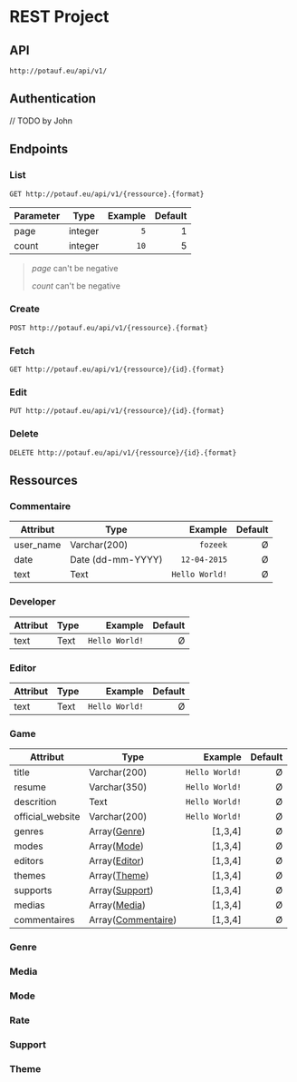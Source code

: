 
# REST Project #


## API ##
 
```
http://potauf.eu/api/v1/
```

## Authentication ##

// TODO by John


## Endpoints ##


### List ###

```
GET http://potauf.eu/api/v1/{ressource}.{format}
```

| Parameter     | Type          | Example  | Default  |
| ------------- | ------------- | --------:| --------:|
| page          | integer       |      `5` |        1 |
| count         | integer       |     `10` |        5 |

> *page* can't be negative
>
> *count* can't be negative

### Create ###

```
POST http://potauf.eu/api/v1/{ressource}.{format}
```

### Fetch ###

```
GET http://potauf.eu/api/v1/{ressource}/{id}.{format}
```

### Edit ###

```
PUT http://potauf.eu/api/v1/{ressource}/{id}.{format}
```

### Delete ###

```
DELETE http://potauf.eu/api/v1/{ressource}/{id}.{format}
```

## Ressources ##

### Commentaire ###

| Attribut      | Type              | Example          | Default  |
| ------------- | ----------------- | ----------------:| --------:|
| user_name     | Varchar(200)      |         `fozeek` |        Ø |
| date          | Date (dd-mm-YYYY) |     `12-04-2015` |        Ø |
| text          | Text              |   `Hello World!` |        Ø |


### Developer ###

| Attribut      | Type              | Example          | Default  |
| ------------- | ----------------- | ----------------:| --------:|
| text          | Text              |   `Hello World!` |        Ø |


### Editor ###

| Attribut      | Type              | Example          | Default  |
| ------------- | ----------------- | ----------------:| --------:|
| text          | Text              |   `Hello World!` |        Ø |


### Game ###

| Attribut          | Type                                | Example          | Default  |
| ----------------- | ----------------------------------- | ----------------:| --------:|
| title             | Varchar(200)                        |   `Hello World!` |        Ø |
| resume            | Varchar(350)                        |   `Hello World!` |        Ø |
| descrition        | Text                                |   `Hello World!` |        Ø |
| official_website  | Varchar(200)                        |   `Hello World!` |        Ø |
| genres            | Array([Genre](#genre))              |          [1,3,4] |        Ø |
| modes             | Array([Mode](#mode))                |          [1,3,4] |        Ø |
| editors           | Array([Editor](#editor))            |          [1,3,4] |        Ø |
| themes            | Array([Theme](#theme))              |          [1,3,4] |        Ø |
| supports          | Array([Support](#support))          |          [1,3,4] |        Ø |
| medias            | Array([Media](#media))              |          [1,3,4] |        Ø |
| commentaires      | Array([Commentaire](#commentaire))  |          [1,3,4] |        Ø |


### Genre ###


### Media ###


### Mode ###


### Rate ###


### Support ###


### Theme ###
